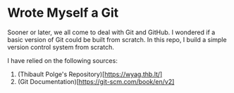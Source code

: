 # Wrote Myself a Git

Sooner or later, we all come to deal with Git and GitHub. I wondered if a basic version of Git could be built from scratch. In this repo, I build a simple version control system from scratch. 

I have relied on the following sources:
1. (Thibault Polge's Repository)[https://wyag.thb.lt/]
2. (Git Documentation)[https://git-scm.com/book/en/v2]